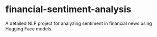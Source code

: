 # financial-sentiment-analysis
A detailed NLP project for analyzing sentiment in financial news using Hugging Face models.
